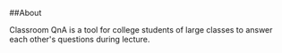 ##About

Classroom QnA is a tool for college students of large classes to answer each
other's questions during lecture.
